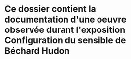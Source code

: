 # Ce dossier contient la documentation d'une oeuvre observée durant l'exposition Configuration du sensible de Béchard Hudon
